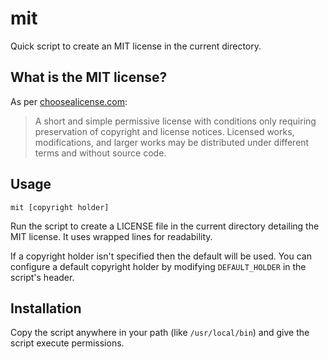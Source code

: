 # mit

Quick script to create an MIT license in the current directory.

## What is the MIT license?

As per [choosealicense.com](https://choosealicense.com/licenses/mit/):

> A short and simple permissive license with conditions only requiring preservation of copyright and license notices. Licensed works, modifications, and larger works may be distributed under different terms and without source code. 

## Usage

`mit [copyright holder]`

Run the script to create a LICENSE file in the current directory detailing the MIT license. It uses wrapped lines for readability.

If a copyright holder isn't specified then the default will be used. You can configure a default copyright holder by modifying `DEFAULT_HOLDER` in the script's header.

## Installation

Copy the script anywhere in your path (like `/usr/local/bin`) and give the script execute permissions.

